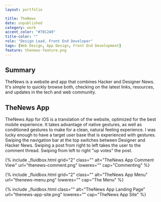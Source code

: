 ```yaml
---
layout: portfolio

title: TheNews
date: unpublished
category: work
accent_color: "#78C2A9"
title-color: ""
role: "Design Lead, Front End Developer"
tags: [Web Design, App Design, Front End Development]
feature: thenews-feature.png
---
```


## Summary
TheNews is a website and app that combines Hacker and Designer News. It's simple to quickly browse both, checking on the latest links, resources, and updates in the tech and web community. 

## TheNews App
TheNews App for iOS is a translation of the website, optimized for the best mobile experience. It takes advantage of native gestures, as well as conditioned gestures to make for a clean, natural feeling experience. I was lucky enough to have a target user base that is experienced with gestures. Swiping the navigation bar at the top switches between Designer and Hacker News. Swiping a post from right to left takes the user to the comment thread. Swiping from left to right "up votes" the post.

{% include _fluidbox.html grid="2" class="" alt="TheNews App Comment View" url="thenews-comment.png" loweres="" cap="Commenting" %}

{% include _fluidbox.html grid="2" class="" alt="TheNews App Menu" url="thenews-menu.png" loweres="" cap="The Menu" %}

{% include _fluidbox.html class="" alt="TheNews App Landing Page" url="thenews-app-site.png" loweres="" cap="TheNews App Site" %}

